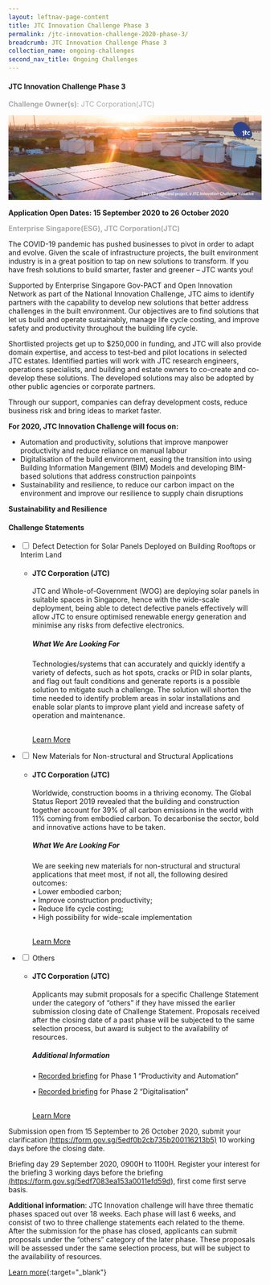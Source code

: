 ```yaml
---
layout: leftnav-page-content
title: JTC Innovation Challenge Phase 3
permalink: /jtc-innovation-challenge-2020-phase-3/
breadcrumb: JTC Innovation Challenge Phase 3
collection_name: ongoing-challenges
second_nav_title: Ongoing Challenges
---
```


#### JTC Innovation Challenge Phase 3

<font color="#a9a9a9"><b>Challenge Owner(s)</b>: JTC Corporation(JTC)</font>

[![1](/images/ongoing-challenges/JTC-Innovation-Challenge.jpg)](https://gov-pact.ipi-singapore.org/grant-call/jtc-innovation-challenge)

**Application Open Dates: 15 September 2020 to 26 October 2020**<br>

<font color=" #a9a9a9"><b>Enterprise Singapore(ESG), JTC Corporation(JTC)</b></font>

The COVID-19 pandemic has pushed businesses to pivot in order to adapt and evolve. Given the scale of infrastructure projects, the built environment industry is in a great position to tap on new solutions to transform. If you have fresh solutions to build smarter, faster and greener – JTC wants you!

Supported by Enterprise Singapore Gov-PACT and Open Innovation Network as part of the National Innovation Challenge, JTC aims to identify partners with the capability to develop new solutions that better address challenges in the built environment. Our objectives are to find solutions that let us build and operate sustainably, manage life cycle costing, and improve safety and productivity throughout the building life cycle.

Shortlisted projects get up to $250,000 in funding, and JTC will also provide domain expertise, and access to test-bed and pilot locations in selected JTC estates. Identified parties will work with JTC research engineers, operations specialists, and building and estate owners to co-create and co-develop these solutions. The developed solutions may also be adopted by other public agencies or corporate partners.

Through our support, companies can defray development costs, reduce business risk and bring ideas to market faster. 

<b>For 2020, JTC Innovation Challenge will focus on:</b>

<ul>
  <li>Automation and productivity, solutions that improve manpower productivity and reduce reliance on manual labour</li>
  <li>Digitalisation of the build environment, easing the transition into using Building Information Mangement (BIM) Models and developing BIM-based solutions that address construction painpoints</li>
  <li>Sustainability and resilience, to reduce our carbon impact on the environment and improve our resilience to supply chain disruptions</li>
</ul>

<b>Sustainability and Resilience</b><br>

<div id="wrapper">
    <h4> Challenge Statements </h4>
<ul>
    <li>
    <input type="checkbox" id="list-item-1">
    <label for="list-item-1" class="first">Defect Detection for Solar Panels Deployed on Building Rooftops or Interim Land</label>
        <ul>
          <li><b><h4>JTC Corporation (JTC)</h4></b>JTC and Whole-of-Government (WOG) are deploying solar panels in suitable spaces in Singapore, hence with the wide-scale deployment, being able to detect defective panels effectively will allow JTC to ensure optimised renewable energy generation and minimise any risks from defective electronics.
<h5>What We Are Looking For</h5>
Technologies/systems that can accurately and quickly identify a variety of defects, such as hot spots, cracks or PID in solar plants, and flag out fault conditions and generate reports is a possible solution to mitigate such a challenge. The solution will shorten the time needed to identify problem areas in solar installations and enable solar plants to improve plant yield and increase safety of operation and maintenance.<br><br>

<a href="https://gov-pact.ipi-singapore.org/challenges/defect-detection-solar-panels-deployed-building-rooftops-or-interim-land" >Learn More</a>
          </li>
        </ul>
      </li>
     <li>
    <input type="checkbox" id="list-item-2">
    <label for="list-item-2">New Materials for Non-structural and Structural Applications</label>
      <ul>
        <li><b><h4>JTC Corporation (JTC)</h4></b>Worldwide, construction booms in a thriving economy. The Global Status Report 2019 revealed that the building and construction together account for 39% of all carbon emissions in the world with 11% coming from embodied carbon. To decarbonise the sector, bold and innovative actions have to be taken.<br>
<h5>What We Are Looking For</h5>
We are seeking new materials for non-structural and structural applications that meet most, if not all, the following desired outcomes:
<br>
• Lower embodied carbon;<br>
• Improve construction productivity;<br>
• Reduce life cycle costing;<br>
• High possibility for wide-scale implementation<br><br>

<a href="https://gov-pact.ipi-singapore.org/challenges/new-materials-non-structural-and-structural-applications-0" >Learn More</a>
        </li>
       </ul>
    </li>
    <li>
    <input type="checkbox" id="list-item-3">
    <label for="list-item-3">Others</label>
      <ul>
        <li><b><h4>JTC Corporation (JTC)</h4></b>Applicants may submit proposals for a specific Challenge Statement under the category of “others” if they have missed the earlier submission closing date of Challenge Statement. Proposals received after the closing date of a past phase will be subjected to the same selection process, but award is subject to the availability of resources.

<h5>Additional Information</h5>
• <a href="https://youtu.be/BSAGySacgFs">Recorded briefing</a> for Phase 1 “Productivity and Automation”<br>

• <a href=" https://youtu.be/oB5O8gilxaE" >Recorded briefing</a> for Phase 2 “Digitalisation”<br><br>


<a href="https://gov-pact.ipi-singapore.org/challenges/others-0" >Learn More</a>
              </li>
      </ul>
    </li>
</ul>
</div>
Submission open from 15 September to 26 October 2020, submit your clarification <a href="https://form.gov.sg/5edf0b2cb735b200116213b5">(https://form.gov.sg/5edf0b2cb735b200116213b5)</a> 10 working days before the closing date.

Briefing day 29 September 2020, 0900H to 1100H. Register your interest for the briefing 3 working days before the briefing <a href="https://form.gov.sg/5edf7083ea153a0011efd59d">(https://form.gov.sg/5edf7083ea153a0011efd59d)</a>, first come first serve basis.

<b>Additional information</b>: JTC Innovation challenge will have three thematic phases spaced out over 18 weeks. Each phase will last 6 weeks, and consist of two to three challenge statements each related to the theme. After the submission for the phase has closed, applicants can submit proposals under the “others” category of the later phase. These proposals will be assessed under the same selection process, but will be subject to the availability of resources. 

[Learn more](https://gov-pact.ipi-singapore.org/grant-call/jtc-innovation-challenge){:target="_blank"}
